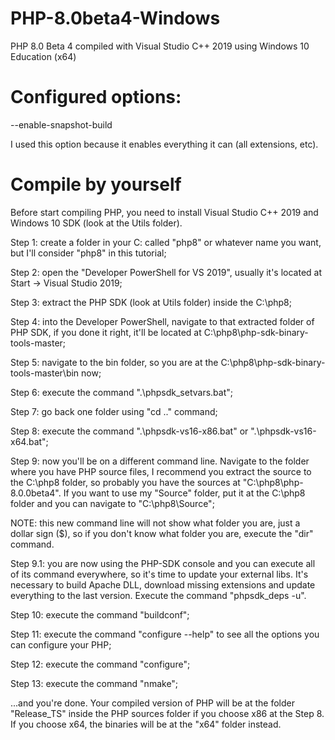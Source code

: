 # PHP-8.0beta4-Windows
PHP 8.0 Beta 4 compiled with Visual Studio C++ 2019 using Windows 10 Education (x64)

# Configured options:
--enable-snapshot-build

I used this option because it enables everything it can (all extensions, etc).

# Compile by yourself
Before start compiling PHP, you need to install Visual Studio C++ 2019 and Windows 10 SDK (look at the Utils folder).

Step 1: create a folder in your C: called "php8" or whatever name you want, but I'll consider "php8" in this tutorial;

Step 2: open the "Developer PowerShell for VS 2019", usually it's located at Start -> Visual Studio 2019;

Step 3: extract the PHP SDK (look at Utils folder) inside the C:\php8;

Step 4: into the Developer PowerShell, navigate to that extracted folder of PHP SDK, if you done it right, it'll be located at C:\php8\php-sdk-binary-tools-master;

Step 5: navigate to the bin folder, so you are at the C:\php8\php-sdk-binary-tools-master\bin now;

Step 6: execute the command ".\phpsdk_setvars.bat";

Step 7: go back one folder using "cd .." command;

Step 8: execute the command ".\phpsdk-vs16-x86.bat" or ".\phpsdk-vs16-x64.bat";

Step 9: now you'll be on a different command line. Navigate to the folder where you have PHP source files, I recommend you extract the source to the C:\php8 folder, so probably you have the sources at "C:\php8\php-8.0.0beta4". If you want to use my "Source" folder, put it at the C:\php8 folder and you can navigate to "C:\php8\Source";

NOTE: this new command line will not show what folder you are, just a dollar sign ($), so if you don't know what folder you are, execute the "dir" command.

Step 9.1: you are now using the PHP-SDK console and you can execute all of its command everywhere, so it's time to update your external libs. It's necessary to build Apache DLL, download missing extensions and update everything to the last version. Execute the command "phpsdk_deps -u".

Step 10: execute the command "buildconf";

Step 11: execute the command "configure --help" to see all the options you can configure your PHP;

Step 12: execute the command "configure";

Step 13: execute the command "nmake";

...and you're done. Your compiled version of PHP will be at the folder "Release_TS" inside the PHP sources folder if you choose x86 at the Step 8. If you choose x64, the binaries will be at the "x64" folder instead.
